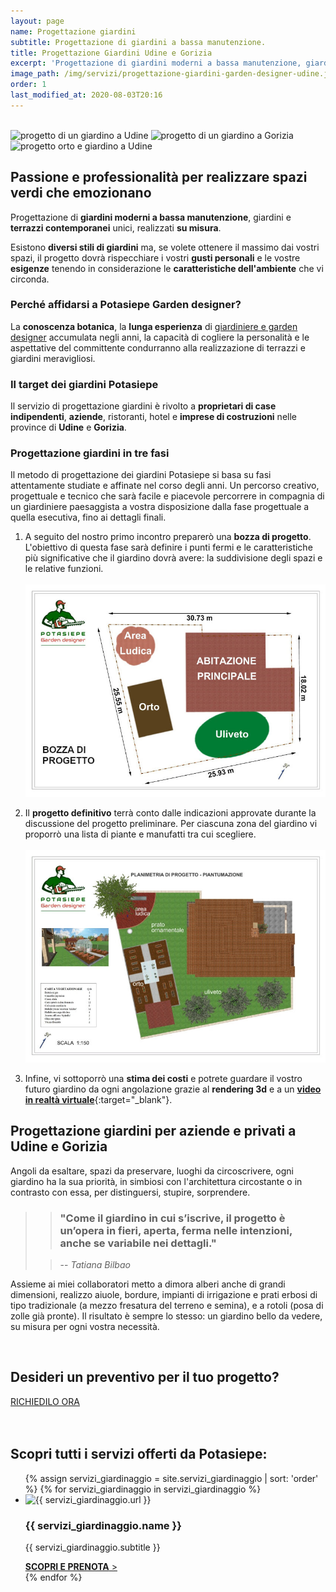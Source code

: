 ```yaml
---
layout: page
name: Progettazione giardini
subtitle: Progettazione di giardini a bassa manutenzione.
title: Progettazione Giardini Udine e Gorizia
excerpt: 'Progettazione di giardini moderni a bassa manutenzione, giardini e terrazzi contemporanei realizzati su misura in base alle esigenze del cliente. Udine, Gorizia'
image_path: /img/servizi/progettazione-giardini-garden-designer-udine.jpg
order: 1
last_modified_at: 2020-08-03T20:16
---
```

<br/>
<div class="carousel">
  <img class="mySlides" src="{{ site.baseurl }}\img\slides\progettazione-giardini\progetto1.jpg" alt="progetto di un giardino a Udine" title="progetto di un giardino a Udine"/>
  <img class="mySlides" src="{{ site.baseurl }}\img\slides\progettazione-giardini\progetto2.jpg" alt="progetto di un giardino a Gorizia" title="progetto di un giardino a Gorizia"/>
  <img class="mySlides" src="{{ site.baseurl }}\img\slides\progettazione-giardini\progetto3.jpg" alt="progetto orto e giardino a Udine" title="progetto orto e giardino a Udine"/>
</div>

## Passione e professionalità per realizzare spazi verdi che emozionano

Progettazione di **giardini moderni a bassa manutenzione**, giardini e **terrazzi contemporanei** unici, realizzati **su misura**.

Esistono **diversi stili di giardini** ma, se volete ottenere il massimo dai vostri spazi, il progetto dovrà rispecchiare i vostri **gusti personali** e le vostre **esigenze** tenendo in considerazione le **caratteristiche dell'ambiente** che vi circonda.

### Perché affidarsi a Potasiepe Garden designer?

La **conoscenza botanica**, la **lunga esperienza** di [giardiniere e garden designer](/chi-sono/ "Chi sono") accumulata negli anni, la capacità di cogliere la personalità e le aspettative del committente condurranno alla realizzazione di terrazzi e giardini meravigliosi.

### Il target dei giardini Potasiepe

Il servizio di progettazione giardini è rivolto a **proprietari di case indipendenti**, **aziende**, ristoranti, hotel e **imprese di costruzioni** nelle province di **Udine** e **Gorizia**.

### Progettazione giardini in tre fasi

Il metodo di progettazione dei giardini Potasiepe si basa su fasi attentamente studiate e affinate nel corso degli anni. Un percorso creativo, progettuale e tecnico che sarà facile e piacevole percorrere in compagnia di un giardiniere paesaggista a vostra disposizione dalla fase progettuale a quella esecutiva, fino ai dettagli finali.

1. A seguito del nostro primo incontro preparerò una **bozza di progetto**. L'obiettivo di questa fase sarà definire i punti fermi e le caratteristiche più significative che il giardino dovrà avere: la suddivisione degli spazi e le relative funzioni.
<br/><br/>
![Bozza di progetto di un giardino](\img\slides\progettazione-giardini\bozza-progetto-giardino.jpg "Bozza di progetto di un giardino a Udine")

2. Il **progetto definitivo** terrà conto dalle indicazioni approvate durante la discussione del progetto preliminare. Per ciascuna zona del giardino vi proporrò una lista di piante e manufatti tra cui scegliere.
<br/><br/>
![Progettazione giardini: esempio di planimetria](\img\slides\progettazione-giardini\planimetria.jpg "Progettazione giardini a Udine e Gorizia - planimetria di progetto definitivo")

3. Infine, vi sottoporrò una **stima dei costi** e potrete guardare il vostro futuro giardino da ogni angolazione grazie al **rendering 3d** e a un [**video in realtà virtuale**](https://www.youtube.com/channel/UChOregSevfw5GAASxrTh2DQ "Vai al canale YouTube di Potasiepe - Progettazione giardini a Udine e Gorizia"){:target="_blank"}.

## Progettazione giardini per aziende e privati a Udine e Gorizia

Angoli da esaltare, spazi da preservare, luoghi da circoscrivere, ogni giardino ha la sua priorità, in simbiosi con l'architettura circostante o in contrasto con essa, per distinguersi, stupire, sorprendere.

>> ### "Come il giardino in cui s’iscrive, il progetto è un’opera in fieri, aperta, ferma nelle intenzioni, anche se variabile nei dettagli."
>
>> -- <cite> Tatiana Bilbao </cite>

Assieme ai miei collaboratori metto a dimora alberi anche di grandi dimensioni, realizzo aiuole, bordure, impianti di irrigazione e prati erbosi di tipo tradizionale (a mezzo fresatura del terreno e semina), e a rotoli (posa di zolle già pronte). Il risultato è sempre lo stesso: un giardino bello da vedere, su misura per ogni vostra necessità.

<br/>
<div class="text-center">
  <h2>Desideri un preventivo per il tuo progetto?</h2>
  <a title="Richiedi preventivo" href="/contatti/" aria-label="Richiedi preventivo" class="button">RICHIEDILO ORA</a>
</div>
<br/><br/>

## Scopri tutti i servizi offerti da Potasiepe:

<div class="list-collection">
<ul>
  {% assign servizi_giardinaggio = site.servizi_giardinaggio | sort: 'order' %}
  {% for servizi_giardinaggio in servizi_giardinaggio %}
		<li>
      <img src="{% include relative-src.html src=servizi_giardinaggio.image_path %}" alt="{{ servizi_giardinaggio.url }}">
      <div>
      <h3>{{ servizi_giardinaggio.name }}</h3>
      <p>{{ servizi_giardinaggio.subtitle }}</p>
			<a href="{{ site.baseurl }}{{ servizi_giardinaggio.url }}" title="{{ servizi_giardinaggio.url }}"><strong>SCOPRI E PRENOTA</strong> &gt;</a>
      </div>
    </li>
	{% endfor %}
</ul>
</div>
<script>var myIndex=0;function carousel(){var e,l=document.getElementsByClassName("mySlides");for(e=0;e<l.length;e++)l[e].style.display="none";++myIndex>l.length&&(myIndex=1),l[myIndex-1].style.display="block",setTimeout(carousel,2e3)}carousel();</script>
